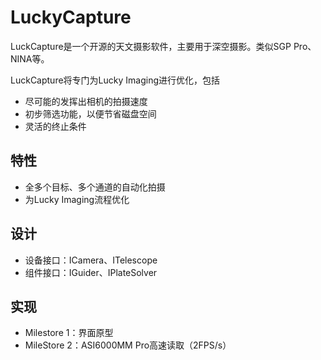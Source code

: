 # LuckyCapture

LuckCapture是一个开源的天文摄影软件，主要用于深空摄影。类似SGP Pro、NINA等。

LuckCapture将专门为Lucky Imaging进行优化，包括

- 尽可能的发挥出相机的拍摄速度
- 初步筛选功能，以便节省磁盘空间
- 灵活的终止条件

## 特性

- 全多个目标、多个通道的自动化拍摄
- 为Lucky Imaging流程优化

## 设计

- 设备接口：ICamera、ITelescope
- 组件接口：IGuider、IPlateSolver

## 实现

- Milestore 1：界面原型
- MileStore 2：ASI6000MM Pro高速读取（2FPS/s）

